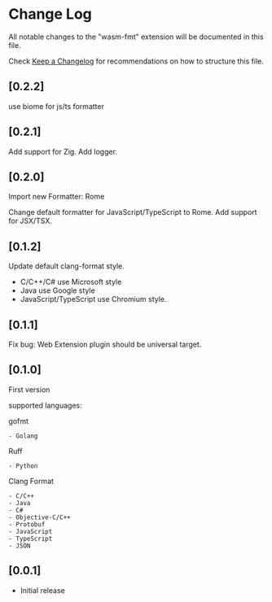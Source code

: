 # Change Log

All notable changes to the "wasm-fmt" extension will be documented in this file.

Check [Keep a Changelog](http://keepachangelog.com/) for recommendations on how to structure this file.

## [0.2.2]
use biome for js/ts formatter

## [0.2.1]

Add support for Zig.
Add logger.

## [0.2.0]

Import new Formatter: Rome

Change default formatter for JavaScript/TypeScript to Rome.
Add support for JSX/TSX.

## [0.1.2]

Update default clang-format style.

- C/C++/C# use Microsoft style
- Java use Google style
- JavaScript/TypeScript use Chromium style.

## [0.1.1]

Fix bug: Web Extension plugin should be universal target.

## [0.1.0]

First version

supported languages:

gofmt

    - Golang

Ruff

    - Python

Clang Format

    - C/C++
    - Java
    - C#
    - Objective-C/C++
    - Protobuf
    - JavaScript
    - TypeScript
    - JSON

## [0.0.1]

- Initial release
